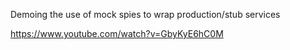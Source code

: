 Demoing the use of mock spies to wrap production/stub services

https://www.youtube.com/watch?v=GbyKyE6hC0M